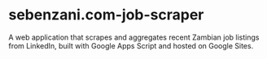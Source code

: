 # sebenzani.com-job-scraper
A web application that scrapes and aggregates recent Zambian job listings from LinkedIn, built with Google Apps Script and hosted on Google Sites.
